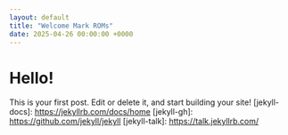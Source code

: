 ```yaml
---
layout: default
title: "Welcome Mark ROMs"
date: 2025-04-26 00:00:00 +0000
---
```


# Hello!

This is your first post. Edit or delete it, and start building your site!
[jekyll-docs]: https://jekyllrb.com/docs/home
[jekyll-gh]:   https://github.com/jekyll/jekyll
[jekyll-talk]: https://talk.jekyllrb.com/
